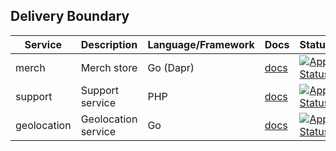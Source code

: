 ## Delivery Boundary

| Service     | Description         | Language/Framework | Docs                                              | Status                                                                                                                                                          |
|-------------|---------------------|--------------------|---------------------------------------------------|-----------------------------------------------------------------------------------------------------------------------------------------------------------------|
| merch       | Merch store         | Go (Dapr)          | [docs](./internal/boundaries/delivery/merch/README.md)       | [![App Status](https://argo.shortlink.best/api/badge?name=shortlink-merch&revision=true)](https://argo.shortlink.best/applications/shortlink-merch)             |                                                                   
| support     | Support service     | PHP                | [docs](./internal/boundaries/delivery/support/README.md)     | [![App Status](https://argo.shortlink.best/api/badge?name=shortlink-support&revision=true)](https://argo.shortlink.best/applications/shortlink-support)         |                                                                 
| geolocation | Geolocation service | Go                 | [docs](./internal/boundaries/delivery/geolocation/README.md) | [![App Status](https://argo.shortlink.best/api/badge?name=shortlink-geolocation&revision=true)](https://argo.shortlink.best/applications/shortlink-geolocation) |

